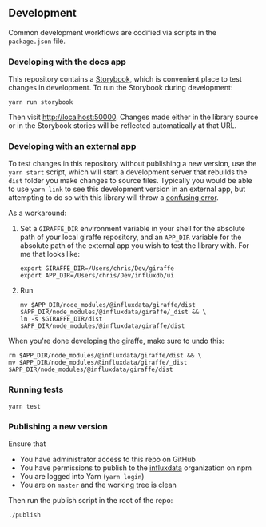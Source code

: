 ## Development

Common development workflows are codified via scripts in the `package.json` file.

### Developing with the docs app

This repository contains a [Storybook](https://storybook.js.org/), which is convenient place to test changes in development.
To run the Storybook during development:

```
yarn run storybook
```

Then visit [http://localhost:50000](http://localhost:50000).
Changes made either in the library source or in the Storybook stories will be reflected automatically at that URL.

### Developing with an external app

To test changes in this repository without publishing a new version, use the `yarn start` script, which will start a development server that rebuilds the `dist` folder you make changes to source files.
Typically you would be able to use `yarn link` to see this development version in an external app, but attempting to do so with this library will throw a [confusing error](https://reactjs.org/warnings/invalid-hook-call-warning.html#duplicate-react).

As a workaround:

1. Set a `GIRAFFE_DIR` environment variable in your shell for the absolute path of your local giraffe repository, and an `APP_DIR` variable for the absolute path of the external app you wish to test the library with.
   For me that looks like:
   ```
   export GIRAFFE_DIR=/Users/chris/Dev/giraffe
   export APP_DIR=/Users/chris/Dev/influxdb/ui
   ```

2. Run
   ```
   mv $APP_DIR/node_modules/@influxdata/giraffe/dist $APP_DIR/node_modules/@influxdata/giraffe/_dist && \
   ln -s $GIRAFFE_DIR/dist $APP_DIR/node_modules/@influxdata/giraffe/dist
   ```

When you're done developing the giraffe, make sure to undo this:

```
rm $APP_DIR/node_modules/@influxdata/giraffe/dist && \
mv $APP_DIR/node_modules/@influxdata/giraffe/_dist $APP_DIR/node_modules/@influxdata/giraffe/dist
```

### Running tests

```
yarn test
```

### Publishing a new version

Ensure that 

- You have administrator access to this repo on GitHub
- You have permissions to publish to the [influxdata](https://www.npmjs.com/org/influxdata) organization on npm
- You are logged into Yarn (`yarn login`)
- You are on `master` and the working tree is clean

Then run the publish script in the root of the repo:

```
./publish
```
